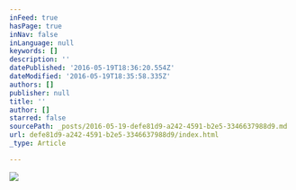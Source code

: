```yaml
---
inFeed: true
hasPage: true
inNav: false
inLanguage: null
keywords: []
description: ''
datePublished: '2016-05-19T18:36:20.554Z'
dateModified: '2016-05-19T18:35:58.335Z'
authors: []
publisher: null
title: ''
author: []
starred: false
sourcePath: _posts/2016-05-19-defe81d9-a242-4591-b2e5-3346637988d9.md
url: defe81d9-a242-4591-b2e5-3346637988d9/index.html
_type: Article

---
```

![](https://the-grid-user-content.s3-us-west-2.amazonaws.com/8955d693-342a-410b-8746-e45701eab69f.jpg)